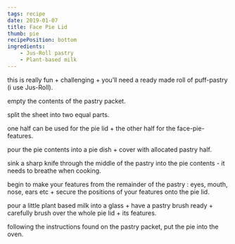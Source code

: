```yaml
---
tags: recipe
date: 2019-01-07
title: Face Pie Lid
thumb: pie
recipePosition: bottom
ingredients: 
    - Jus-Roll pastry
    - Plant-based milk
---
```


this is really fun + challenging + you’ll need a ready made roll of puff-pastry (i use Jus-Roll). 

empty the contents of the pastry packet. 

split the sheet into two equal parts.

one half can be used for the pie lid + the other half for the face-pie-features.

pour the pie contents into a pie dish + cover with allocated pastry half.

sink a sharp knife through the middle of the pastry into the pie contents - it needs to breathe when cooking. 

begin to make your features from the remainder of the pastry : eyes, mouth, nose, ears etc + secure the positions of your features onto the pie lid. 
 
pour a little plant based milk into a glass + have a pastry brush ready + carefully brush over the whole pie lid + its features.

following the instructions found on the pastry packet, put the pie into the oven.